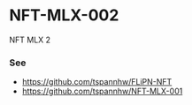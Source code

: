 # NFT-MLX-002
NFT MLX 2

### See

* https://github.com/tspannhw/FLiPN-NFT
* https://github.com/tspannhw/NFT-MLX-001
